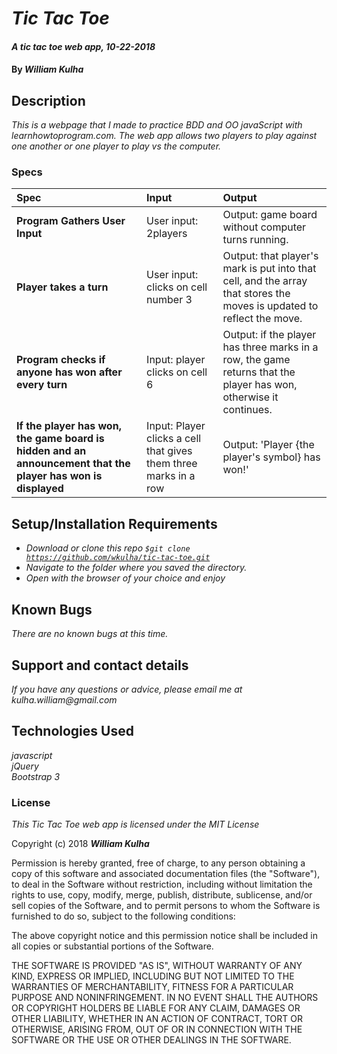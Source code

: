 # _Tic Tac Toe_

#### _A tic tac toe web app, 10-22-2018_

#### By _**William Kulha**_

## Description

_This is a webpage that I made to practice BDD and OO javaScript with learnhowtoprogram.com. The web app allows two players to play against one another or one player to play vs the computer._

### Specs
| Spec | Input | Output |
| :-------------     | :------------- | :------------- |
**Program Gathers User Input** | User input: 2players | Output: game board without computer turns running.|
**Player takes a turn** | User input: clicks on cell number 3 | Output: that player's mark is put into that cell, and the array that stores the moves is updated to reflect the move.|
**Program checks if anyone has won after every turn** | Input: player clicks on cell 6 | Output: if the player has three marks in a row, the game returns that the player has won, otherwise it continues. |
**If the player has won, the game board is hidden and an announcement that the player has won is displayed** | Input: Player clicks a cell that gives them three marks in a row | Output: 'Player {the player's symbol} has won!' |



## Setup/Installation Requirements

* _Download or clone this repo <code>$git clone https://github.com/wkulha/tic-tac-toe.git</code>_
* _Navigate to the folder where you saved the directory._
* _Open with the browser of your choice and enjoy_


## Known Bugs

_There are no known bugs at this time._

## Support and contact details

_If you have any questions or advice, please email me at kulha.william@gmail.com_

## Technologies Used

_javascript_\
_jQuery_\
_Bootstrap 3_

### License

*This Tic Tac Toe web app is licensed under the MIT License*

Copyright (c) 2018 **_William Kulha_**

Permission is hereby granted, free of charge, to any person obtaining a copy of this software and associated documentation files (the "Software"), to deal in the Software without restriction, including without limitation the rights to use, copy, modify, merge, publish, distribute, sublicense, and/or sell copies of the Software, and to permit persons to whom the Software is furnished to do so, subject to the following conditions:

The above copyright notice and this permission notice shall be included in all copies or substantial portions of the Software.

THE SOFTWARE IS PROVIDED "AS IS", WITHOUT WARRANTY OF ANY KIND, EXPRESS OR IMPLIED, INCLUDING BUT NOT LIMITED TO THE WARRANTIES OF MERCHANTABILITY, FITNESS FOR A PARTICULAR PURPOSE AND NONINFRINGEMENT. IN NO EVENT SHALL THE AUTHORS OR COPYRIGHT HOLDERS BE LIABLE FOR ANY CLAIM, DAMAGES OR OTHER LIABILITY, WHETHER IN AN ACTION OF CONTRACT, TORT OR OTHERWISE, ARISING FROM, OUT OF OR IN CONNECTION WITH THE SOFTWARE OR THE USE OR OTHER DEALINGS IN THE SOFTWARE.
